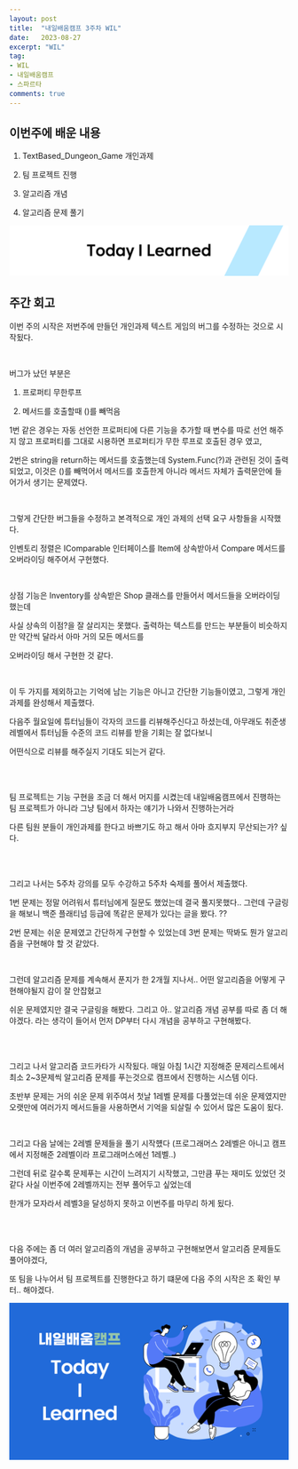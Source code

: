 ```yaml
---
layout: post
title:  "내일배움캠프 3주차 WIL"
date:   2023-08-27
excerpt: "WIL"
tag:
- WIL
- 내일배움캠프
- 스파르타
comments: true
---
```



## 이번주에 배운 내용

1. TextBased_Dungeon_Game 개인과제 

2. 팀 프로젝트 진행

3. 알고리즘 개념

4. 알고리즘 문제 풀기


![nbcbanner](/assets/img/TILbanner.png)

## 주간 회고

이번 주의 시작은 저번주에 만들던 개인과제 텍스트 게임의 버그를 수정하는 것으로 시작됬다.

<br/>

버그가 났던 부분은

1. 프로퍼티 무한루프

2. 메서드를 호출할때 ()를 빼먹음

1번 같은 경우는 자동 선언한 프로퍼티에 다른 기능을 추가할 때 변수를 따로 선언 해주지 않고 프로퍼티를 그대로 시용하면 프로퍼티가 무한 루프로 호출된 경우 였고,

2번은 string을 return하는 메서드를 호출했는데 System.Func(?)과 관련된 것이 출력되었고, 이것은 ()를 빼먹어서 메서드를 호출한게 아니라 메서드 자체가 출력문안에 들어가서 생기는 문제였다.

<br/>

그렇게 간단한 버그들을 수정하고 본격적으로 개인 과제의 선택 요구 사항들을 시작했다.

인벤토리 정렬은 IComparable<Item> 인터페이스를 Item에 상속받아서 Compare 메서드를 오버라이딩 해주어서 구현했다.

<br/>

상점 기능은 Inventory를 상속받은 Shop 클래스를 만들어서 메서드들을 오버라이딩 했는데 

사실 상속의 이점?을 잘 살리지는 못했다. 출력하는 텍스트를 만드는 부분들이 비슷하지만 약간씩 달라서 아마 거의 모든 메서드를

오버라이딩 해서 구현한 것 같다.

<br/>

이 두 가지를 제외하고는 기억에 남는 기능은 아니고 간단한 기능들이였고, 그렇게 개인과제를 완성해서 제출했다.

다음주 월요일에 튜터님들이 각자의 코드를 리뷰해주신다고 하셨는데, 아무래도 취준생레벨에서 튜터님들 수준의 코드 리뷰를 받을 기회는 잘 없다보니

어떤식으로 리뷰를 해주실지 기대도 되는거 같다.

<br/>
<br/>

팀 프로젝트는 기능 구현을 조금 더 해서 머지를 시켰는데 내일배움캠프에서 진행하는 팀 프로젝트가 아니라 그냥 팀에서 하자는 얘기가 나와서 진행하는거라 

 다른 팀원 분들이 개인과제를 한다고 바쁘기도 하고 해서 아마 흐지부지 무산되는가? 싶다.

<br/>
<br/>

그리고 나서는 5주차 강의를 모두 수강하고 5주차 숙제를 풀어서 제출했다.

1번 문제는 정말 어려워서 튜터님에게 질문도 했었는데 결국 풀지못했다.. 그런데 구글링을 해보니 백준 플래티넘 등급에 똑같은 문제가 있다는 글을 봤다. ??

2번 문제는 쉬운 문제였고 간단하게 구현할 수 있었는데 3번 문제는 딱봐도 뭔가 알고리즘을 구현해야 할 것 같았다.

<br/>

그런데 알고리즘 문제를 계속해서 푼지가 한 2개월 지나서.. 어떤 알고리즘을 어떻게 구현해야될지 감이 잘 안잡혔고 

쉬운 문제였지만 결국 구글링을 해봤다. 그리고 아.. 알고리즘 개념 공부를 따로 좀 더 해야겠다. 라는 생각이 들어서 먼저 DP부터 다시 개념을 공부하고 구현해봤다.

<br/>
<br/>

그리고 나서 알고리즘 코드카타가 시작됬다. 매일 아침 1시간 지정해준 문제리스트에서 최소 2~3문제씩 알고리즘 문제를 푸는것으로 캠프에서 진행하는 시스템 이다.

초반부 문제는 거의 쉬운 문제 위주여서 첫날 1레벨 문제를 다풀었는데 쉬운 문제였지만 오랫만에 여러가지 메서드들을 사용하면서 기억을 되살릴 수 있어서 많은 도움이 됬다.

<br/>

그리고 다음 날에는 2레벨 문제들을 풀기 시작헀다 (프로그래머스 2레벨은 아니고 캠프에서 지정해준 2레벨이라 프로그래머스에선 1레벨..)

그런데 뒤로 갈수록 문제푸는 시간이 느려지기 시작했고, 그만큼 푸는 재미도 있었던 것 같다 사실 이번주에 2레벨까지는 전부 풀어두고 싶었는데

한개가 모자라서 레벨3을 달성하지 못하고 이번주를 마무리 하게 됬다.

<br/>
<br/>

다음 주에는 좀 더 여러 알고리즘의 개념을 공부하고 구현해보면서 알고리즘 문제들도 풀어야겠다, 

또 팀을 나누어서 팀 프로젝트를 진행한다고 하기 떄문에 다음 주의 시작은 조 확인 부터.. 해야겠다.



![nbcthumbnail](/assets/img/thumbnail-image.png)